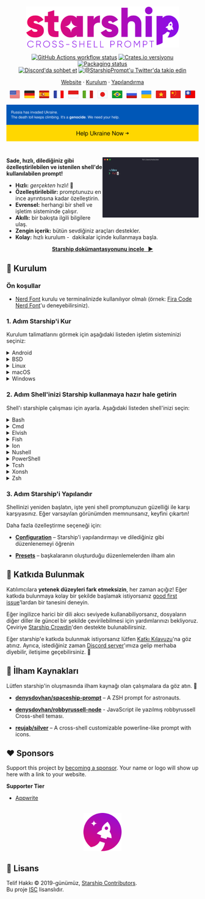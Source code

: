 <p align="center">
  <img
    width="400"
    src="https://raw.githubusercontent.com/starship/starship/master/media/logo.png"
    alt="Starship – Cross-shell prompt"
 />
</p>

<p align="center">
  <a href="https://github.com/starship/starship/actions"
    ><img
      src="https://img.shields.io/github/actions/workflow/status/starship/starship/workflow.yml?branch=master&label=workflow&style=flat-square"
      alt="GitHub Actions workflow status"
 /></a>
  <a href="https://crates.io/crates/starship"
    ><img
      src="https://img.shields.io/crates/v/starship?style=flat-square"
      alt="Crates.io versiyonu"
 /></a>
  <a href="https://repology.org/project/starship/versions"
    ><img
      src="https://img.shields.io/repology/repositories/starship?label=in%20repositories&style=flat-square"
      alt="Packaging status" /></a
><br />
  <a href="https://discord.gg/starship"
    ><img
      src="https://img.shields.io/discord/567163873606500352?label=discord&logoColor=white&style=flat-square"
      alt="Discord'da sohbet et"
 /></a>
  <a href="https://twitter.com/StarshipPrompt"
    ><img
      src="https://img.shields.io/badge/twitter-@StarshipPrompt-1DA1F3?style=flat-square"
      alt="@StarshipPrompt'u Twitter'da takip edin"
 /></a>
</p>

<p align="center">
  <a href="https://starship.rs">Website</a>
  ·
  <a href="#🚀-installation">Kurulum</a>
  ·
  <a href="https://starship.rs/config/">Yapılandırma</a>
</p>

<p align="center">
  <a href="https://github.com/starship/starship/blob/master/README.md"
    ><img
      height="20"
      src="https://raw.githubusercontent.com/starship/starship/master/media/flag-us.png"
      alt="İngilizce"
 /></a>
  &nbsp;
  <a
    href="https://github.com/starship/starship/blob/master/docs/de-DE/guide/README.md"
    ><img
      height="20"
      src="https://raw.githubusercontent.com/starship/starship/master/media/flag-de.png"
      alt="Almanca"
 /></a>
  &nbsp;
  <a
    href="https://github.com/starship/starship/blob/master/docs/es-ES/guide/README.md"
    ><img
      height="20"
      src="https://raw.githubusercontent.com/starship/starship/master/media/flag-es.png"
      alt="İspanyolca"
 /></a>
  &nbsp;
  <a
    href="https://github.com/starship/starship/blob/master/docs/fr-FR/guide/README.md"
    ><img
      height="20"
      src="https://raw.githubusercontent.com/starship/starship/master/media/flag-fr.png"
      alt="Fransızca"
 /></a>
  &nbsp;
  <a
    href="https://github.com/starship/starship/blob/master/docs/id-ID/guide/README.md"
    ><img
      height="20"
      src="https://raw.githubusercontent.com/starship/starship/master/media/flag-id.png"
      alt="Endonezyaca"
 /></a>
  &nbsp;
  <a
    href="https://github.com/starship/starship/blob/master/docs/it-IT/guide/README.md"
    ><img
      height="20"
      src="https://raw.githubusercontent.com/starship/starship/master/media/flag-it.png"
      alt="İtalyanca"
 /></a>
  &nbsp;
  <a
    href="https://github.com/starship/starship/blob/master/docs/ja-JP/guide/README.md"
    ><img
      height="20"
      src="https://raw.githubusercontent.com/starship/starship/master/media/flag-jp.png"
      alt="Japonca"
 /></a>
  &nbsp;
  <a
    href="https://github.com/starship/starship/blob/master/docs/pt-BR/guide/README.md"
    ><img
      height="20"
      src="https://raw.githubusercontent.com/starship/starship/master/media/flag-br.png"
      alt="Brezilya Portekizcesi"
 /></a>
  &nbsp;
  <a
    href="https://github.com/starship/starship/blob/master/docs/ru-RU/guide/README.md"
    ><img
      height="20"
      src="https://raw.githubusercontent.com/starship/starship/master/media/flag-ru.png"
      alt="Rusça"
 /></a>
  &nbsp;
  <a
    href="https://github.com/starship/starship/blob/master/docs/uk-UA/guide/README.md"
    ><img
      height="20"
      src="https://raw.githubusercontent.com/starship/starship/master/media/flag-ua.png"
      alt="Українська"
 /></a>
  &nbsp;
  <a
    href="https://github.com/starship/starship/blob/master/docs/vi-VN/guide/README.md"
    ><img
      height="20"
      src="https://raw.githubusercontent.com/starship/starship/master/media/flag-vn.png"
      alt="Vietnamca"
 /></a>
  &nbsp;
  <a
    href="https://github.com/starship/starship/blob/master/docs/zh-CN/guide/README.md"
    ><img
      height="20"
      src="https://raw.githubusercontent.com/starship/starship/master/media/flag-cn.png"
      alt="Basitleştirilmiş Çince"
 /></a>
  &nbsp;
  <a
    href="https://github.com/starship/starship/blob/master/docs/zh-TW/guide/README.md"
    ><img
      height="20"
      src="https://raw.githubusercontent.com/starship/starship/master/media/flag-tw.png"
      alt="Geleneksel Çince"
 /></a>
</p>

[![SWUbanner](https://raw.githubusercontent.com/vshymanskyy/StandWithUkraine/main/banner2-direct.svg)](https://vshymanskyy.github.io/StandWithUkraine)

<h1></h1>

<img
  src="https://raw.githubusercontent.com/starship/starship/master/media/demo.gif"
  alt="iTerm2 ve Snazzy temalı Starship"
  width="50%"
  align="right"
 />

**Sade, hızlı, dilediğiniz gibi özelleştirilebilen ve istenilen shell'de kullanılabilen prompt!**

- **Hızlı:** _gerçekten_ hızlı! 🚀
- **Özelleştirilebilir:** promptunuzu en ince ayrıntısına kadar özelleştirin.
- **Evrensel:** herhangi bir shell ve işletim sisteminde çalışır.
- **Akıllı:** bir bakışta ilgili bilgilere ulaş.
- **Zengin içerik:** bütün sevdiğiniz araçları destekler.
- **Kolay:** hızlı kurulum -  dakikalar içinde kullanmaya başla.

<p align="center">
<a href="https://starship.rs/config/"><strong>Starship dokümantasyonunu incele &nbsp;&nbsp;▶</strong></a>
</p>

<a name="🚀-installation"></a>

## 🚀 Kurulum

### Ön koşullar

- [Nerd Font](https://www.nerdfonts.com/) kurulu ve terminalinizde kullanılıyor olmalı (örnek: [Fira Code Nerd Font](https://www.nerdfonts.com/font-downloads)'u deneyebilirsiniz).

### 1. Adım Starship'i Kur

Kurulum talimatlarını görmek için aşağıdaki listeden işletim sisteminizi seçiniz:

<details>
<summary>Android</summary>

Starship'i herhangi bir paket yöneticisi ile yükleyin:

| Depo                                                                              | Talimatlar             |
| --------------------------------------------------------------------------------- | ---------------------- |
| [Termux](https://github.com/termux/termux-packages/tree/master/packages/starship) | `pkg install starship` |

</details>

<details>
<summary>BSD</summary>

Starship'i herhangi bir paket yöneticisi ile yükleyin:

| Dağıtım                    | Depo                                                     | Talimatlar                        |
| -------------------------- | -------------------------------------------------------- | --------------------------------- |
| **_Herhangi bir dağıtım_** | **[crates.io](https://crates.io/crates/starship)**       | `cargo install starship --locked` |
| FreeBSD                    | [FreshPorts](https://www.freshports.org/shells/starship) | `pkg install starship`            |
| NetBSD                     | [pkgsrc](https://pkgsrc.se/shells/starship)              | `pkgin install starship`          |

</details>

<details>
<summary>Linux</summary>

Sisteminiz için son sürümü yükleyin:

```sh
curl -sS https://starship.rs/install.sh | sh
```

Alternatif olarak aşağıdaki paket yöneticileri ile de Starship'i yükleyebilirsiniz:

| Dağıtım                    | Depo                                                                                            | Talimatlar                                                                     |
| -------------------------- | ----------------------------------------------------------------------------------------------- | ------------------------------------------------------------------------------ |
| **_Herhangi bir dağıtım_** | **[crates.io](https://crates.io/crates/starship)**                                              | `cargo install starship --locked`                                              |
| _Herhangi bir dağıtım_     | [conda-forge](https://anaconda.org/conda-forge/starship)                                        | `conda install -c conda-forge starship`                                        |
| _Herhangi bir dağıtım_     | [Linuxbrew](https://formulae.brew.sh/formula/starship)                                          | `brew install starship`                                                        |
| _Herhangi bir dağıtım_     | [Snapcraft](https://snapcraft.io/starship)                                                      | `snap install --edge starship`                                                 |
| Alpine Linux 3.13+         | [Alpine Linux Packages](https://pkgs.alpinelinux.org/packages?name=starship)                    | `apk add starship`                                                             |
| Arch Linux                 | [Arch Linux Community](https://archlinux.org/packages/community/x86_64/starship)                | `pacman -S starship`                                                           |
| CentOS 7+                  | [Copr](https://copr.fedorainfracloud.org/coprs/atim/starship)                                   | `dnf copr enable atim/starship` <br /> `dnf install starship` |
| Gentoo                     | [Gentoo Packages](https://packages.gentoo.org/packages/app-shells/starship)                     | `emerge app-shells/starship`                                                   |
| Manjaro                    |                                                                                                 | `pacman -S starship`                                                           |
| NixOS                      | [nixpkgs](https://github.com/NixOS/nixpkgs/blob/master/pkgs/tools/misc/starship/default.nix)    | `nix-env -iA nixpkgs.starship`                                                 |
| Void Linux                 | [Void Linux Packages](https://github.com/void-linux/void-packages/tree/master/srcpkgs/starship) | `xbps-install -S starship`                                                     |

</details>

<details>
<summary>macOS</summary>

Sisteminiz için son sürümü yükleyin:

```sh
curl -sS https://starship.rs/install.sh | sh
```

Alternatif olarak aşağıdaki paket yöneticileri ile de Starship'i yükleyebilirsiniz:

| Depo                                                     | Talimatlar                              |
| -------------------------------------------------------- | --------------------------------------- |
| **[crates.io](https://crates.io/crates/starship)**       | `cargo install starship --locked`       |
| [conda-forge](https://anaconda.org/conda-forge/starship) | `conda install -c conda-forge starship` |
| [Homebrew](https://formulae.brew.sh/formula/starship)    | `brew install starship`                 |
| [MacPorts](https://ports.macports.org/port/starship)     | `port install starship`                 |

</details>

<details>
<summary>Windows</summary>

Sisteminiz için en son sürümü [releases bölümündeki](https://github.com/starship/starship/releases/latest) MSI yükleyicileri ile yükleyin.

Starship'i herhangi bir paket yöneticisi ile yükleyin:

| Depo                                                                                         | Talimatlar                              |
| -------------------------------------------------------------------------------------------- | --------------------------------------- |
| **[crates.io](https://crates.io/crates/starship)**                                           | `cargo install starship --locked`       |
| [Chocolatey ](https://community.chocolatey.org/packages/starship)                            | `choco install starship`                |
| [conda-forge](https://anaconda.org/conda-forge/starship)                                     | `conda install -c conda-forge starship` |
| [Scoop](https://github.com/ScoopInstaller/Main/blob/master/bucket/starship.json)             | `scoop install starship`                |
| [winget](https://github.com/microsoft/winget-pkgs/tree/master/manifests/s/Starship/Starship) | `winget install --id Starship.Starship` |

</details>

### 2. Adım Shell'inizi Starship kullanmaya hazır hale getirin

Shell'ı starshiple çalışması için ayarla. Aşağıdaki listeden shell'inizi seçin:

<details>
<summary>Bash</summary>

`~/.bashrc` dosyasının sonuna ekleyin:

```sh
eval "$(starship init bash)"
```

</details>

<details>
<summary>Cmd</summary>

Cmd ıle beraber [Clink](https://chrisant996.github.io/clink/clink.html) (v1.2.30+) kullanmalısınız. `%LocalAppData%\clink\starship.lua` dosyasını belirtilen dizinde aşağıdaki kod içeriği olacak şekilde oluşturun:

```lua
load(io.popen('starship init cmd'):read("*a"))()
```

</details>

<details>
<summary>Elvish</summary>

`~/.elvish/rc.elv` dosyasının sonuna ekleyin:

```sh
eval (starship init elvish)
```

Not: Elvish v0.18'den sonraki sürümler desteklenmektedir

</details>

<details>
<summary>Fish</summary>

`~/.config/fish/config.fish` dosyasının sonuna ekleyin:

```fish
starship init fish | source
```

</details>

<details>
<summary>Ion</summary>

`~/.config/ion/initrc` dosyasının sonuna ekleyin:

```sh
eval $(starship init ion)
```

</details>

<details>
<summary>Nushell</summary>

Nushell env dosyanızın sonuna aşağıdakileri ekleyin (Nushell'de `$nu.env-path` komutunu çalıştırarak bulabilirsiniz):

```sh
mkdir ~/.cache/starship
starship init nu | save -f ~/.cache/starship/init.nu
```

Aşağıdaki kodu Nushell ayarlarınızın (`$nu.config-path` komutu ile ulaşabilirsiniz) sonuna ekleyin:

```sh
source ~/.cache/starship/init.nu
```

Not: Nushell v0.73'tan sonraki sürümler desteklenmektedir

</details>

<details>
<summary>PowerShell</summary>

Aşağıdaki kodu PowerShell ayarlarınızın (`$PROFILE` komutu ile ulaşabilirsiniz) sonuna ekleyin:

```powershell
Invoke-Expression (&starship init powershell)
```

</details>

<details>
<summary>Tcsh</summary>

`~/.tcshrc` dosyasının sonuna ekleyın:

```sh
eval `starship init tcsh`
```

</details>

<details>
<summary>Xonsh</summary>

`~/.xonshrc` dosyasının sonuna ekleyin:

```python
execx($(starship init xonsh))
```

</details>

<details>
<summary>Zsh</summary>

`~/.zshrc` dosyasının sonuna ekleyin:

```sh
eval "$(starship init zsh)"
```

</details>

### 3. Adım Starship'i Yapılandır

Shellinizi yeniden başlatın, işte yeni shell promptunuzun güzelliği ile karşı karşıyasınız. Eğer varsayılan görünümden memnunsanız, keyfini çıkartın!

Daha fazla özelleştirme seçeneği için:

- **[Configuration](https://starship.rs/config/)** – Starship'i yapılandırmayı ve dilediğiniz gibi düzenlenemeyi öğrenin

- **[Presets](https://starship.rs/presets/)** – başkalaranın oluşturduğu düzenlemelerden ilham alın

## 🤝 Katkıda Bulunmak

Katılımcılara **yetenek düzeyleri fark etmeksizin**, her zaman açığız! Eğer katkıda bulunmaya kolay bir şekilde başlamak istiyorsanız [good first issue](https://github.com/starship/starship/labels/🌱%20good%20first%20issue)'lardan bir tanesini deneyin.

Eğer ingilizce harici bir dili akıcı seviyede kullanabiliyorsanız, dosyaların diğer diller ile güncel bir şekilde çevirilebilmesi için yardımlarınızı bekliyoruz. Çeviriye [Starship Crowdin](https://translate.starship.rs/)'den destekte bulunabilirsiniz.

Eğer starship'e katkıda bulunmak istiyorsanız lütfen [Katkı Kılavuzu](https://github.com/starship/starship/blob/master/CONTRIBUTING.md)'na göz atınız. Ayrıca, istediğiniz zaman [Discord server](https://discord.gg/8Jzqu3T)'ımıza gelip merhaba diyebilir, iletişime geçebilirsiniz. 👋

## 💭 İlham Kaynakları

Lütfen starship'in oluşmasında ilham kaynağı olan çalışmalara da göz atın. 🙏

- **[denysdovhan/spaceship-prompt](https://github.com/denysdovhan/spaceship-prompt)** – A ZSH prompt for astronauts.

- **[denysdovhan/robbyrussell-node](https://github.com/denysdovhan/robbyrussell-node)** - JavaScript ile yazılmış robbyrussell Cross-shell teması.

- **[reujab/silver](https://github.com/reujab/silver)** – A cross-shell customizable powerline-like prompt with icons.

## ❤️ Sponsors

Support this project by [becoming a sponsor](https://github.com/sponsors/starship). Your name or logo will show up here with a link to your website.

**Supporter Tier**

- [Appwrite](https://appwrite.io/)

<p align="center">
    <br>
    <img width="100" src="https://raw.githubusercontent.com/starship/starship/master/media/icon.png" alt="Starship roket simgesi">
</p>

## 📝 Lisans

Telif Hakkı © 2019-günümüz, [Starship Contributors](https://github.com/starship/starship/graphs/contributors). <br /> Bu proje [ISC](https://github.com/starship/starship/blob/master/LICENSE) lisanslıdır.

